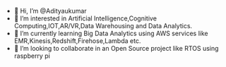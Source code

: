 - 👋 Hi, I’m @Adityaukumar
- 👀 I’m interested in Artificial Intelligence,Cognitive Computing,IOT,AR/VR,Data Warehousing and Data Analytics.
- 🌱 I’m currently learning Big Data Analytics using AWS services like EMR,Kinesis,Redshift,Firehose,Lambda etc. 
- 💞️ I’m looking to collaborate in an Open Source project like RTOS using raspberry pi 
